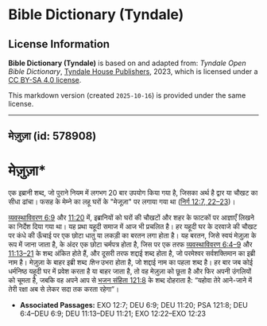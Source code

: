 # Bible Dictionary (Tyndale)

## License Information

**Bible Dictionary (Tyndale)** is based on and adapted from: _Tyndale Open Bible Dictionary_, [Tyndale House Publishers](https://tyndaleopenresources.com/), 2023, which is licensed under a [CC BY-SA 4.0 license](https://creativecommons.org/licenses/by-sa/4.0/legalcode.en).

This markdown version (created `2025-10-16`) is provided under the same license.



--------------------------------

## मेज़ुज़ा (id: 578908)

मेज़ुज़ा\*
========

एक इब्रानी शब्द, जो पुराने नियम में लगभग 20 बार उपयोग किया गया है, जिसका अर्थ है द्वार या चौखट का सीधा ढांचा। फसह के मेम्ने का लहू घरों के "मेजूज़ा" पर लगाया गया था ([निर्ग 12:7, 22–23](https://ref.ly/Exod12:7,Exod12:22-Exod12:23))।

[व्यवस्थाविवरण 6:9](https://ref.ly/Deut6:9) और [11:20](https://ref.ly/Deut11:20) में, इब्रानियों को घरों की चौखटों और शहर के फाटकों पर आज्ञाएँ लिखने का निर्देश दिया गया था। यह प्रथा यहूदी समाज में आज भी प्रचलित है। हर यहूदी घर के दरवाजे की चौखट पर कंधे की ऊँचाई पर एक छोटा धातु या लकड़ी का बरतन लगा होता है। यह बरतन, जिसे स्वयं मेज़ुज़ा के रूप में जाना जाता है, के अंदर एक छोटा चर्मपत्र होता है, जिस पर एक तरफ [व्यवस्थाविवरण 6:4–9](https://ref.ly/Deut6:4-Deut6:9) और [11:13–21](https://ref.ly/Deut11:13-Deut11:21) के शब्द अंकित होते हैं, और दूसरी तरफ शद्दाई शब्द होता है, जो परमेश्वर सर्वशक्तिमान का इब्री नाम है। मेज़ुज़ा के बाहर इब्री शब्द *शिन* उभरा होता है, जो शद्दाई नाम का पहला शब्द है। हर बार जब कोई धर्मनिष्ठ यहूदी घर में प्रवेश करता है या बाहर जाता है, तो वह मेज़ुज़ा को छूता है और फिर अपनी उंगलियों को चूमता है, जबकि वह अपने आप से [भजन संहिता 121:8](https://ref.ly/Ps121:8) के शब्द दोहराता है: “यहोवा तेरे आने\-जाने में तेरी रक्षा अब से लेकर सदा तक करता रहेगा”।

* **Associated Passages:** EXO 12:7; DEU 6:9; DEU 11:20; PSA 121:8; DEU 6:4–DEU 6:9; DEU 11:13–DEU 11:21; EXO 12:22–EXO 12:23

